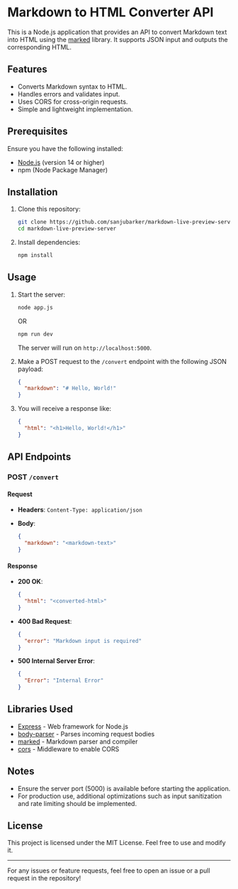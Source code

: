 # Markdown to HTML Converter API

This is a Node.js application that provides an API to convert Markdown text into HTML using the [marked](https://github.com/markedjs/marked) library. It supports JSON input and outputs the corresponding HTML.

## Features

- Converts Markdown syntax to HTML.
- Handles errors and validates input.
- Uses CORS for cross-origin requests.
- Simple and lightweight implementation.

## Prerequisites

Ensure you have the following installed:

- [Node.js](https://nodejs.org/) (version 14 or higher)
- npm (Node Package Manager)

## Installation

1. Clone this repository:

   ```bash
   git clone https://github.com/sanjubarker/markdown-live-preview-server.git
   cd markdown-live-preview-server
   ```

2. Install dependencies:

   ```bash
   npm install
   ```

## Usage

1. Start the server:

   ```bash
   node app.js
   ```
   OR
   ```bash
   npm run dev 
   ```

   The server will run on `http://localhost:5000`.

2. Make a POST request to the `/convert` endpoint with the following JSON payload:

   ```json
   {
     "markdown": "# Hello, World!"
   }
   ```

3. You will receive a response like:

   ```json
   {
     "html": "<h1>Hello, World!</h1>"
   }
   ```

## API Endpoints

### POST `/convert`

#### Request

- **Headers**: `Content-Type: application/json`
- **Body**:

  ```json
  {
    "markdown": "<markdown-text>"
  }
  ```

#### Response

- **200 OK**:

  ```json
  {
    "html": "<converted-html>"
  }
  ```

- **400 Bad Request**:

  ```json
  {
    "error": "Markdown input is required"
  }
  ```

- **500 Internal Server Error**:

  ```json
  {
    "Error": "Internal Error"
  }
  ```

## Libraries Used

- [Express](https://expressjs.com/) - Web framework for Node.js
- [body-parser](https://www.npmjs.com/package/body-parser) - Parses incoming request bodies
- [marked](https://www.npmjs.com/package/marked) - Markdown parser and compiler
- [cors](https://www.npmjs.com/package/cors) - Middleware to enable CORS

## Notes

- Ensure the server port (5000) is available before starting the application.
- For production use, additional optimizations such as input sanitization and rate limiting should be implemented.

## License

This project is licensed under the MIT License. Feel free to use and modify it.

---

For any issues or feature requests, feel free to open an issue or a pull request in the repository!
